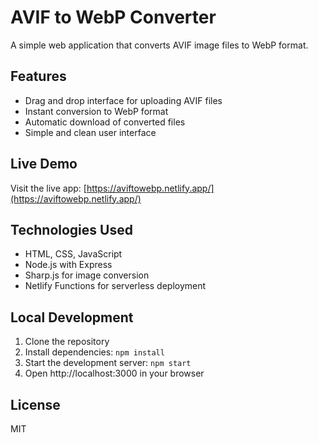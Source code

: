 # AVIF to WebP Converter

A simple web application that converts AVIF image files to WebP format.

## Features

- Drag and drop interface for uploading AVIF files
- Instant conversion to WebP format
- Automatic download of converted files
- Simple and clean user interface

## Live Demo

Visit the live app: [https://aviftowebp.netlify.app/](https://aviftowebp.netlify.app/)

## Technologies Used

- HTML, CSS, JavaScript
- Node.js with Express
- Sharp.js for image conversion
- Netlify Functions for serverless deployment

## Local Development

1. Clone the repository
2. Install dependencies: `npm install`
3. Start the development server: `npm start`
4. Open http://localhost:3000 in your browser

## License

MIT
